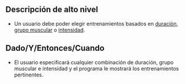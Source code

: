 ## Descripción de alto nivel

* Un usuario debe poder elegir entrenamientos basados en [duración](HU/H2.md), [grupo muscular](HU/H3.md) o [intensidad](HU/H4.md).

## Dado/Y/Entonces/Cuando

* El usuario especificará cualquier combinación de duración, grupo muscular e intensidad y el programa le mostrará los entrenamientos pertinentes.